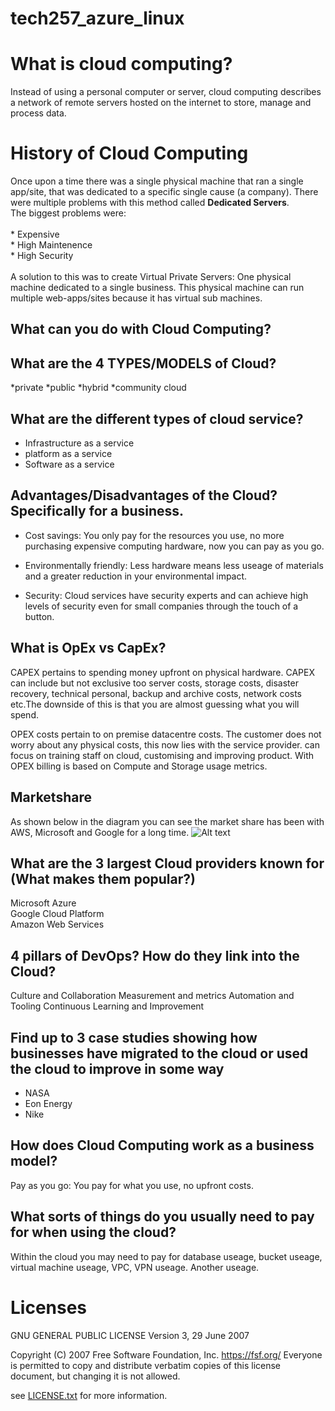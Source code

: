 # tech257_azure_linux

#  What is cloud computing?

Instead of using a personal computer or server, cloud computing describes a network of remote servers hosted on the internet to store, manage and process data.

#  History of Cloud Computing

Once upon a time there was a single physical machine that ran a single app/site, that was dedicated to a specific single cause (a company). There were multiple problems with this method called **Dedicated Servers**. <br>
The biggest problems were: <br>
<br>
                * Expensive <br>
                * High Maintenence <br>
                * High Security <br>
                <br>
A solution to this was to create Virtual Private Servers:
One physical machine dedicated to a single business.
This physical machine can run multiple web-apps/sites because it has virtual sub machines.


## What can you do with Cloud Computing?



## What are the 4 TYPES/MODELS of Cloud?

*private
*public
*hybrid
*community cloud

## What are the different types of cloud service?

* Infrastructure as a service
* platform as a service 
* Software as a service

## Advantages/Disadvantages of the Cloud? Specifically for a business.

* Cost savings: You only pay for the resources you use, no more purchasing expensive computing hardware, now you can pay as you go.

* Environmentally friendly: Less hardware means less useage of materials and a greater reduction in your environmental impact.

* Security: Cloud services have security experts and can achieve high levels of security even for small companies through the touch of a button.

##  What is OpEx vs CapEx?

CAPEX pertains to spending money upfront on physical hardware. CAPEX can include but not exclusive too server costs, storage costs, disaster recovery, technical personal, backup and archive costs, network costs etc.The downside of this is that you are almost guessing what you will spend.

OPEX  costs pertain to on premise datacentre costs. The customer does not worry about any physical costs, this now lies with the service provider. can focus on training staff on cloud, customising and improving product. With OPEX billing is based on Compute and Storage usage metrics.

## Marketshare 

As shown below in the diagram you can see the market share has been with AWS, Microsoft and Google for a long time.
![Alt text](https://kinsta.com/wp-content/uploads/2019/10/cloud-market-growth-2019-1.png)


## What are the 3 largest Cloud providers known for (What makes them popular?)

Microsoft Azure <br>
Google Cloud Platform <br>
Amazon Web Services

##  4 pillars of DevOps? How do they link into the Cloud?

Culture and Collaboration
Measurement and metrics
Automation and Tooling
Continuous Learning and Improvement

## Find up to 3 case studies showing how businesses have migrated to the cloud or used the cloud to improve in some way

* NASA
* Eon Energy
* Nike




## How does Cloud Computing work as a business model?

Pay as you go: You pay for what you use, no upfront costs.

## What sorts of things do you usually need to pay for when using the cloud?

Within the cloud you may need to pay for database useage, bucket useage, virtual machine useage, VPC, VPN useage. Another useage.



# Licenses

GNU GENERAL PUBLIC LICENSE
                       Version 3, 29 June 2007

 Copyright (C) 2007 Free Software Foundation, Inc. <https://fsf.org/>
 Everyone is permitted to copy and distribute verbatim copies
 of this license document, but changing it is not allowed.

see [LICENSE.txt]() for more information.